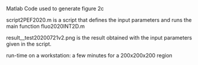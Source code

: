 Matlab Code used to generate figure 2c

script2PEF2020.m is a script that defines the input parameters and runs the main function fluo2020INT2D.m

result__test20200721v2.png is the result obtained with the input parameters given in the script.

run-time on a workstation: a few minutes for a 200x200x200 region 
